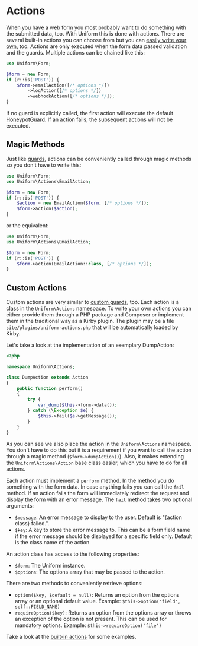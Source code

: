 # Actions

When you have a web form you most probably want to do something with the submitted data, too. With Uniform this is done with actions. There are several built-in actions you can choose from but you can [easily write your own](#custom-actions), too. Actions are only executed when the form data passed validation and the guards. Multiple actions can be chained like this:

```php
use Uniform\Form;

$form = new Form;
if (r::is('POST')) {
    $form->emailAction([/* options */])
        ->logAction([/* options */])
        ->webhookAction([/* options */]);
}
```

If no guard is explicitly called, the first action will execute the default [HoneypotGuard](/guards/honeypot). If an action fails, the subsequent actions will not be executed.

## Magic Methods

Just like [guards](/guards), actions can be conveniently called through magic methods so you don't have to write this:

```php
use Uniform\Form;
use Uniform\Actions\EmailAction;

$form = new Form;
if (r::is('POST')) {
    $action = new EmailAction($form, [/* options */]);
    $form->action($action);
}
```

or the equivalent:

```php
use Uniform\Form;
use Uniform\Actions\EmailAction;

$form = new Form;
if (r::is('POST')) {
    $form->action(EmailAction::class, [/* options */]);
}
```

## Custom Actions

Custom actions are very similar to [custom guards](/guards/guards#custom-guards), too. Each action is a class in the `Uniform\Actions` namespace. To write your own actions you can either provide them through a PHP package and Composer or implement them in the traditional way as a Kirby plugin. The plugin may be a file `site/plugins/uniform-actions.php` that will be automatically loaded by Kirby.

Let's take a look at the implementation of an exemplary DumpAction:

```php
<?php

namespace Uniform\Actions;

class DumpAction extends Action
{
    public function perform()
    {
        try {
            var_dump($this->form->data());
        } catch (\Exception $e) {
            $this->fail($e->getMessage());
        }
    }
}

```

As you can see we also place the action in the `Uniform\Actions` namespace. You don't have to do this but it is a requirement if you want to call the action through a magic method (`$form->dumpAction()`). Also, it makes extending the `Uniform\Actions\Action` base class easier, which you have to do for all actions.

Each action must implement a `perform` method. In the method you do something with the form data. In case anything fails you can call the `fail` method. If an action fails the form will immediately redirect the request and display the form with an error message. The `fail` method takes two optional arguments:

- `$message`: An error message to display to the user. Default is "{action class} failed.".
- `$key`: A key to store the error message to. This can be a form field name if the error message should be displayed for a specific field only. Default is the class name of the action.

An action class has access to the following properties:

- `$form`: The Uniform instance.
- `$options`: The options array that may be passed to the action.

There are two methods to conveniently retrieve options:

- `option($key, $default = null)`: Returns an option from the options array or an optional default value. Example: `$this->option('field', self::FIELD_NAME)`
- `requireOption($key)`: Returns an option from the options array or throws an exception of the option is not present. This can be used for mandatory options. Example: `$this->requireOption('file')`

Take a look at the [built-in actions](https://github.com/mzur/kirby-uniform/tree/master/src/Actions) for some examples.
